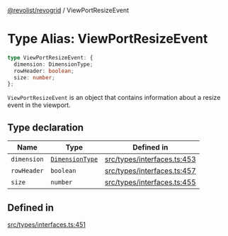 [@revolist/revogrid](README.md) / ViewPortResizeEvent

# Type Alias: ViewPortResizeEvent

```ts
type ViewPortResizeEvent: {
  dimension: DimensionType;
  rowHeader: boolean;
  size: number;
};
```

`ViewPortResizeEvent` is an object that contains information about a resize
event in the viewport.

## Type declaration

| Name | Type | Defined in |
| ------ | ------ | ------ |
| `dimension` | [`DimensionType`](TypeAlias.DimensionType.md) | [src/types/interfaces.ts:453](https://github.com/revolist/revogrid/blob/93978cbf92b3c4002586c5528517b1ce86d856d9/src/types/interfaces.ts#L453) |
| `rowHeader` | `boolean` | [src/types/interfaces.ts:457](https://github.com/revolist/revogrid/blob/93978cbf92b3c4002586c5528517b1ce86d856d9/src/types/interfaces.ts#L457) |
| `size` | `number` | [src/types/interfaces.ts:455](https://github.com/revolist/revogrid/blob/93978cbf92b3c4002586c5528517b1ce86d856d9/src/types/interfaces.ts#L455) |

## Defined in

[src/types/interfaces.ts:451](https://github.com/revolist/revogrid/blob/93978cbf92b3c4002586c5528517b1ce86d856d9/src/types/interfaces.ts#L451)
